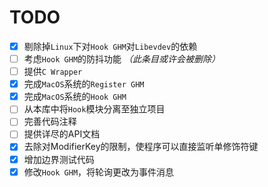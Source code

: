 # TODO

- [x] 剔除掉`Linux`下对`Hook GHM`对`Libevdev`的依赖
- [ ] 考虑`Hook GHM`的防抖功能 *（此条目或许会被删除）*
- [ ] 提供`C Wrapper`
- [x] 完成`MacOS`系统的`Register GHM`
- [x] 完成`MacOS`系统的`Hook GHM`
- [ ] 从本库中将`Hook`模块分离至独立项目
- [ ] 完善代码注释
- [ ] 提供详尽的API文档
- [x] 去除对ModifierKey的限制，使程序可以直接监听单修饰符键
- [x] 增加边界测试代码
- [x] 修改`Hook GHM`，将轮询更改为事件消息
